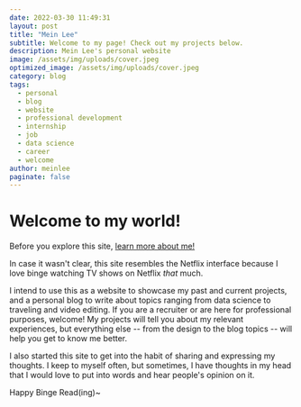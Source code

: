 ```yaml
---
date: 2022-03-30 11:49:31
layout: post
title: "Mein Lee"
subtitle: Welcome to my page! Check out my projects below.
description: Mein Lee's personal website
image: /assets/img/uploads/cover.jpeg
optimized_image: /assets/img/uploads/cover.jpeg
category: blog
tags: 
  - personal
  - blog
  - website
  - professional development
  - internship
  - job
  - data science
  - career
  - welcome
author: meinlee
paginate: false
---
```


# Welcome to my world!

Before you explore this site, <a href="https://meinlee.netlify.app/about/"> learn more about me!</a>

In case it wasn't clear, this site resembles the Netflix interface because I love binge watching TV shows on Netflix _that_ much.

I intend to use this as a website to showcase my past and current projects, and a personal blog to write about topics ranging from data science to traveling and video editing. If you are a recruiter or are here for professional purposes, welcome! My projects will tell you about my relevant experiences, but everything else -- from the design to the blog topics -- will help you get to know me better.

I also started this site to get into the habit of sharing and expressing my thoughts. I keep to myself often, but sometimes, I have thoughts in my head that I would love to put into words and hear people's opinion on it.

Happy Binge Read(ing)~
